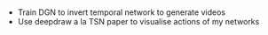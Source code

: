 #

* Train DGN to invert temporal network to generate videos
* Use deepdraw a la TSN paper to visualise actions of my networks

